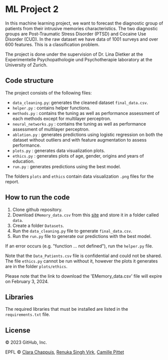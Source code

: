 # ML Project 2
In this machine learning project, we want to forecast the diagnostic group of patients from their intrusive memories characteristics. 
The two diagnostic groups are Post-Traumatic Stress Disorder (PTSD) and Cocaine Use Disorder (CUD). 
In the raw dataset we have data of 1001 surveys and over 600 features. 
This is a classification problem. 


The project is done under the supervision of Dr. Lina Dietker at the Experimentelle Psychopathologie und Psychotherapie laboratory at the University of Zurich.


## Code structure
The project consists of the following files:
- `data_cleaning.py`: generates the cleaned dataset `final_data.csv`.
- `helper.py` : contains helper functions.
- `methods.py` : contains the tuning as well as performance assessment of each methods except for multilayer perceptron.
- `neural_networks.py` : contains the tuning as well as performance assessment of multilayer perceptron. 
- `ablation.py` : generates predictions using logistic regression on both the dataset without outliers and with feature augmentation to assess performance.
- `plots.py` : generates data visualization plots.
- `ethics.py` : generates plots of age, gender, origins and years of education.
- `run.py` : generates predictions using the best model.

  
The folders `plots` and `ethics` contain data visualization `.png` files for the report.


## How to run the code 
1. Clone github repository.
2. Download `EMemory_data.csv` from this [site](https://filesender.switch.ch/filesender2/?s=download&token=59c86fac-3ab3-46c7-9c44-7a6b2a3d6f3c) and store it in a folder called `data`.
3. Create a folder `Datasets`.
4. Run the `data_cleaning.py` file to generate `final_data.csv`.   
5. Run the `run.py` file to generate our predictions with the best model.  

If an error occurs (e.g. "function ... not defined"), run the `helper.py` file.


Note that the `Data_Patients.csv` file is confidential and could not be shared. The file `ethics.py` cannot be run without it, however the plots it generates are in the folder `plots/ethics`. 


Please note that the link to download the 'EMemory_data.csv' file will expire on February 3, 2024.

## Libraries
The required libraries that must be installed are listed in the `requirements.txt` file. 

## License
© 2023 GitHub, Inc.


EPFL © [Clara Chappuis](https://github.com/clarachappuis), [Renuka Singh Virk](https://github.com/renukasinghvirk), [Camille Pittet](https://github.com/camicc)

